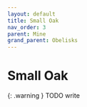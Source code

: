 ```yaml
---
layout: default
title: Small Oak
nav_order: 3
parent: Mine
grand_parent: Obelisks
---
```


# Small Oak

{: .warning }
TODO write
